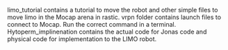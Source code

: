 limo_tutorial contains a tutorial to move the robot and other simple files to move limo in the Mocap arena in rastic.
vrpn folder contains launch files to connect to Mocap. Run the correct command in a terminal.
Hytoperm_implinenation contains the actual code for Jonas code and physical code for implementation to the LIMO robot.
